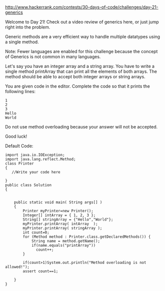 http://www.hackerrank.com/contests/30-days-of-code/challenges/day-21-generics

Welcome to Day 21! Check out a video review of generics here, or just jump right into the problem.

Generic methods are a very efficient way to handle multiple datatypes using a single method.

Note: Fewer languages are enabled for this challenge because the concept of Generics is not common in many languages.

Let's say you have an integer array and a string array. You have to write a single method printArray that can print all the elements of both arrays. The method should be able to accept both integer arrays or string arrays.

You are given code in the editor. Complete the code so that it prints the following lines:
```
1
2
3
Hello
World
```
Do not use method overloading because your answer will not be accepted.

Good luck!

Default Code:
```
import java.io.IOException;
import java.lang.reflect.Method;
class Printer
{
   //Write your code here
 
}
public class Solution
{
    

    public static void main( String args[] )
    {
        Printer myPrinter=new Printer();
        Integer[] intArray = { 1, 2, 3 };
        String[] stringArray = {"Hello","World"};
        myPrinter.printArray( intArray  );
        myPrinter.printArray( stringArray );
        int count=0;
		for (Method method : Printer.class.getDeclaredMethods()) {
            String name = method.getName();
            if(name.equals("printArray"))
              count++;
        }
        
        if(count>1)System.out.println("Method overloading is not allowed!");
        assert count==1;

    } 
}
```